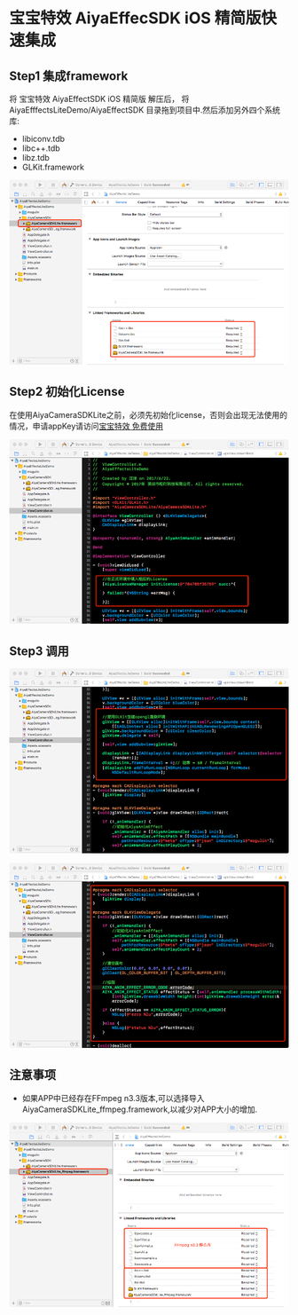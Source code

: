 # 宝宝特效 AiyaEffecSDK iOS 精简版快速集成

## Step1 集成framework
将 宝宝特效 AiyaEffectSDK iOS 精简版 解压后， 将 AiyaEfffectsLiteDemo/AiyaEffectSDK 目录拖到项目中.然后添加另外四个系统库:
* libiconv.tdb
* libc++.tdb
* libz.tdb
* GLKit.framework

![](inputSDK.png)

## Step2 初始化License
在使用AiyaCameraSDKLite之前，必须先初始化license，否则会出现无法使用的情况，申请appKey请访问[宝宝特效 免费使用](http://bbtexiao.aiyaapp.com/site/free)

![](initLicense.png)

## Step3 调用

![](createGLEnvironment.png)

![](render.png)

## 注意事项
* 如果APP中已经存在FFmpeg n3.3版本,可以选择导入AiyaCameraSDKLite_ffmpeg.framework,以减少对APP大小的增加.

![](FFmpeg.png)


